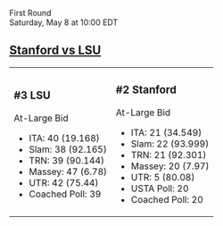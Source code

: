 First Round  
Saturday, May 8 at 10:00 EDT
## [Stanford vs LSU](https://www.ncaa.com/game/5833379) 

<table><tr><td>  

### #3 LSU  

At-Large Bid  
- ITA: 40 (19.168)  
- Slam: 38 (92.165)  
- TRN: 39 (90.144)  
- Massey: 47 (6.78)  
- UTR: 42 (75.44)  
- Coached Poll: 39  

</td><td>  

### #2 Stanford  

At-Large Bid  
- ITA: 21 (34.549)  
- Slam: 22 (93.999)  
- TRN: 21 (92.301)  
- Massey: 20 (7.97)  
- UTR: 5 (80.08)  
- USTA Poll: 20  
- Coached Poll: 20  

</td></tr></table>  